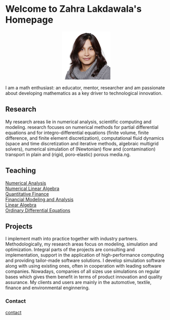 # Welcome to Zahra Lakdawala's Homepage
<p align="center">
  <img src="/images/lakdawala_zahra.jpg?raw=true" alt="Sublime's custom image"/>
</p>



I am a math enthusiast: an educator, mentor, researcher and am passionate about developing mathematics as a key driver to technological innovation. 

## Research
My research areas lie in numerical analysis, scientific computing and modeling. research focuses on numerical methods for partial differential equations and for integro-differential equations (finite volume, finite difference, and finite element discretization), computational fluid dynamics (space and time discretization and iterative methods, algebraic multigrid solvers), numerical simulation of (Newtonian) flow and (contamination) transport in plain and (rigid, poro-elastic) porous media.ng.

## Teaching
[Numerical Analysis](/numerical_analysis.md)<br />
[Numerical Linear Algebra]()<br />
[Quantitative Finance]()<br />
[Financial Modeling and Analysis]()<br />
[Linear Algebra]()<br />
[Ordinary Differential Equations]()<br />


## Projects
I implement math into practice together with industry partners. Methodologically, my research areas focus on modeling, simulation and optimization. Integral parts of the projects are consulting and implementation, support in the application of high-performance computing and providing tailor-made software solutions. I develop simulation software along with using existing ones, often in cooperation with leading software companies. Nowadays, companies of all sizes use simulations on regular bases which gives them benefit in terms of product innovation and quality assurance. My clients and users are mainly in the automotive, textile, finance and environmental enginnering.
### Contact

[contact](https://support.github.com/contact)
